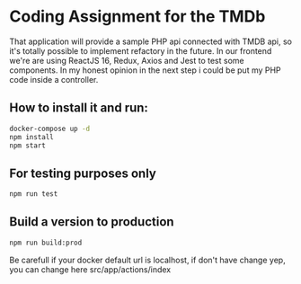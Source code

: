 # Coding Assignment for the TMDb

That application will provide a sample PHP api connected with TMDB api, so it's totally possible to implement refactory in the future. In our frontend we're are using ReactJS 16, Redux, Axios and Jest to test some components. In my honest opinion in the next step i could be put my PHP code inside a controller.

## How to install it and run:
```bash
docker-compose up -d
npm install
npm start
```

## For testing purposes only
```bash
npm run test
```

## Build a version to production
```bash
npm run build:prod
```

Be carefull if your docker default url is localhost, if don't have change yep, you can change here src/app/actions/index